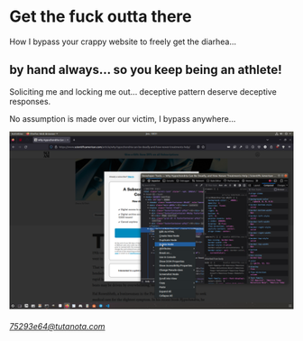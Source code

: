 # Get the fuck outta there

How I bypass your crappy website to freely get the diarhea...

## by hand always... so you keep being an athlete!

Soliciting me and locking me out... deceptive pattern deserve deceptive responses.

No assumption is made over our victim, I bypass anywhere...

![yeah](./img/bypass.www.scientificamerican.com.png)

###### 75293e64@tutanota.com
